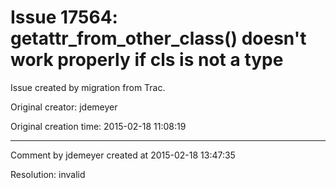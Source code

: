 # Issue 17564: getattr_from_other_class() doesn't work properly if cls is not a type

Issue created by migration from Trac.

Original creator: jdemeyer

Original creation time: 2015-02-18 11:08:19




---

Comment by jdemeyer created at 2015-02-18 13:47:35

Resolution: invalid

